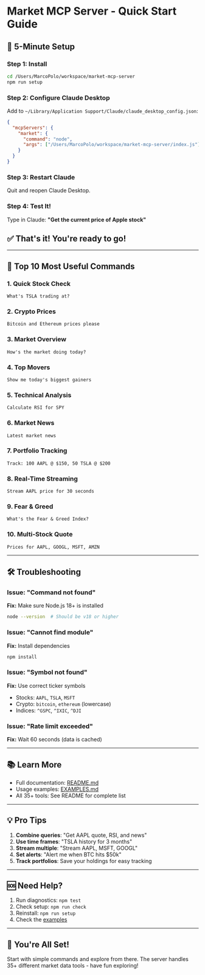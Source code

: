 # Market MCP Server - Quick Start Guide

## 🚀 5-Minute Setup

### Step 1: Install
```bash
cd /Users/MarcoPolo/workspace/market-mcp-server
npm run setup
```

### Step 2: Configure Claude Desktop
Add to `~/Library/Application Support/Claude/claude_desktop_config.json`:

```json
{
  "mcpServers": {
    "market": {
      "command": "node",
      "args": ["/Users/MarcoPolo/workspace/market-mcp-server/index.js"]
    }
  }
}
```

### Step 3: Restart Claude
Quit and reopen Claude Desktop.

### Step 4: Test It!
Type in Claude: **"Get the current price of Apple stock"**

## ✅ That's it! You're ready to go!

---

## 🎯 Top 10 Most Useful Commands

### 1. Quick Stock Check
```
What's TSLA trading at?
```

### 2. Crypto Prices
```
Bitcoin and Ethereum prices please
```

### 3. Market Overview
```
How's the market doing today?
```

### 4. Top Movers
```
Show me today's biggest gainers
```

### 5. Technical Analysis
```
Calculate RSI for SPY
```

### 6. Market News
```
Latest market news
```

### 7. Portfolio Tracking
```
Track: 100 AAPL @ $150, 50 TSLA @ $200
```

### 8. Real-Time Streaming
```
Stream AAPL price for 30 seconds
```

### 9. Fear & Greed
```
What's the Fear & Greed Index?
```

### 10. Multi-Stock Quote
```
Prices for AAPL, GOOGL, MSFT, AMZN
```

---

## 🛠️ Troubleshooting

### Issue: "Command not found"
**Fix:** Make sure Node.js 18+ is installed
```bash
node --version  # Should be v18 or higher
```

### Issue: "Cannot find module"
**Fix:** Install dependencies
```bash
npm install
```

### Issue: "Symbol not found"
**Fix:** Use correct ticker symbols
- Stocks: `AAPL`, `TSLA`, `MSFT`
- Crypto: `bitcoin`, `ethereum` (lowercase)
- Indices: `^GSPC`, `^IXIC`, `^DJI`

### Issue: "Rate limit exceeded"
**Fix:** Wait 60 seconds (data is cached)

---

## 📚 Learn More

- Full documentation: [README.md](README.md)
- Usage examples: [EXAMPLES.md](EXAMPLES.md)
- All 35+ tools: See README for complete list

---

## 💡 Pro Tips

1. **Combine queries**: "Get AAPL quote, RSI, and news"
2. **Use time frames**: "TSLA history for 3 months"
3. **Stream multiple**: "Stream AAPL, MSFT, GOOGL"
4. **Set alerts**: "Alert me when BTC hits $50k"
5. **Track portfolios**: Save your holdings for easy tracking

---

## 🆘 Need Help?

1. Run diagnostics: `npm test`
2. Check setup: `npm run check`
3. Reinstall: `npm run setup`
4. Check the [examples](EXAMPLES.md)

---

## 🎉 You're All Set!

Start with simple commands and explore from there. The server handles 35+ different market data tools - have fun exploring!
